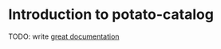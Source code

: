 # Introduction to potato-catalog

TODO: write [great documentation](http://jacobian.org/writing/what-to-write/)
